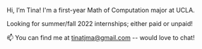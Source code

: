 Hi, I’m Tina! I'm a first-year Math of Computation major at UCLA. 

Looking for summer/fall 2022 internships; either paid or unpaid! 

📫 You can find me at tinatjma@gmail.com -- would love to chat! 
